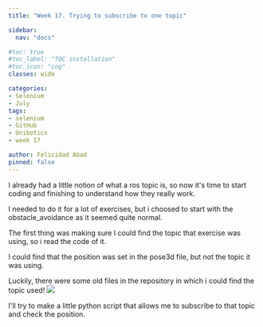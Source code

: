 ```yaml
---
title: "Week 17. Trying to subscribe to one topic"

sidebar:
  nav: "docs"

#toc: true
#toc_label: "TOC installation"
#toc_icon: "cog"
classes: wide

categories:
- Selenium
- July
tags:
- selenium
- GitHub
- Unibotics
- week 17

author: Felicidad Abad
pinned: false
---
```



I already had a little notion of what a ros topic is, so now it's time to start coding and finishing to understand how they really work.

I needed to do it for a lot of exercises, but i choosed to start with the obstacle_avoidance as it seemed quite normal.

The first thing was making sure I could find the topic that exercise was using, so i read the code of it. 

I could find that the position was set in the pose3d file, but not the topic it was using.

Luckily, there were some old files in the repository in which i could find the topic used!
![](/2021-tfg-felicidad-abad/images/obstacle-avoidance-topic.png)

I'll try to make a little python script that allows me to subscribe to that topic and check the position.
